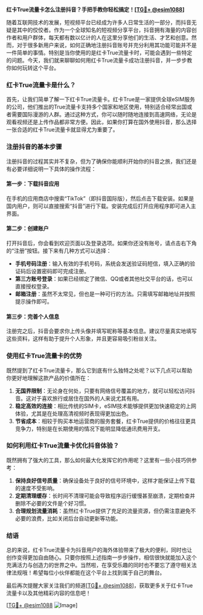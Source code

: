 **红卡True流量卡怎么注册抖音？手把手教你轻松搞定！[[TG💪+ @esim1088](https://t.me/s/esim1088)]**

随着互联网技术的发展，短视频平台已经成为许多人日常生活的一部分，而抖音无疑是其中的佼佼者。作为一个全球知名的短视频分享平台，抖音拥有海量的内容创作者和用户群体，每天都有数以亿计的人在这里分享他们的生活、才艺和创意。然而，对于很多新用户来说，如何正确地注册抖音账号并充分利用其功能可能并不是一件简单的事情。特别是当你使用的是红卡True流量卡时，可能会遇到一些特定的问题。今天，我们就来聊聊如何用红卡True流量卡成功注册抖音，并一步步教你如何玩转这个平台。

### 红卡True流量卡是什么？

首先，让我们简单了解一下红卡True流量卡。红卡True是一家提供全球eSIM服务的公司，他们推出的True流量卡支持多个国家和地区使用，特别适合经常出国或者需要国际漫游的人群。通过这种方式，你可以随时随地连接到高速网络，无论是观看视频还是上传作品都非常方便。因此，如果你打算在国外使用抖音，那么选择一张合适的红卡True流量卡就显得尤为重要了。

### 注册抖音的基本步骤

注册抖音的过程其实并不复杂，但为了确保你能顺利开始你的抖音之旅，我们还是有必要详细说明一下具体的操作流程：

#### 第一步：下载抖音应用
在手机的应用商店中搜索“TikTok”（即抖音国际版），然后点击下载安装。如果是国内用户，则可以直接搜索“抖音”进行下载。安装完成后打开应用程序即可进入主界面。

#### 第二步：创建账户
打开抖音后，你会看到欢迎页面以及登录选项。如果你还没有账号，请点击右下角的“注册”按钮。接下来有几种方式可以选择：
- **手机号码注册**：输入有效的手机号码，系统会发送验证码短信，填入正确的验证码后设置密码即可完成注册。
- **第三方账号登录**：如果已经绑定了微信、QQ或者其他社交平台的话，也可以直接授权登录。
- **邮箱注册**：虽然不太常见，但也是一种可行的方法。只需填写邮箱地址并按照提示操作即可。

#### 第三步：完善个人信息
注册完之后，抖音会要求你上传头像并填写昵称等基本信息。建议尽量真实地填写这些资料，这样有助于提升个人形象，并且更容易吸引粉丝关注。

### 使用红卡True流量卡的优势

既然提到了红卡True流量卡，那么它到底有什么独特之处呢？以下几点可以帮助你更好地理解这款产品的价值所在：

1. **无国界限制**：无论身在何处，只要有网络信号覆盖的地方，就可以轻松访问抖音。这对于喜欢旅行或居住在国外的人来说尤其有用。
2. **稳定高效的连接**：相比传统的SIM卡，eSIM技术能够提供更加快速稳定的上网体验，尤其是在处理高清视频时表现得更加出色。
3. **节省成本**：相较于购买本地运营商的服务套餐，红卡True提供的价格往往更具竞争力，特别是在长期使用的情况下能明显降低通讯费用开支。

### 如何利用红卡True流量卡优化抖音体验？

既然拥有了强大的工具，那么如何最大化发挥它的作用呢？这里有一些小技巧供参考：

1. **保持良好信号质量**：确保设备处于良好的信号环境中，这样才能保证上传下载的速度不受影响。
2. **定期清理缓存**：长时间不清理可能会导致程序运行缓慢甚至崩溃，定期检查并删除不必要的文件是个好习惯。
3. **合理规划流量消耗**：虽然红卡True提供了充足的流量资源，但仍需注意避免不必要的浪费，比如关闭后台自动更新等功能。

### 结语

总的来说，红卡True流量卡为抖音用户的海外体验带来了极大的便利，同时也让创作变得更加自由随心。只要你按照上述指南一步步操作，相信很快就能加入这个充满活力与创造力的世界之中。当然啦，在享受乐趣的同时也不要忘了遵守相关法律法规哦！希望每位小伙伴都能在这个平台上找到属于自己的舞台。

最后再次提醒大家关注我们的频道[[TG💪+ @esim1088](https://t.me/s/esim1088)]，获取更多关于红卡True流量卡以及其他精彩内容的信息吧！

[[TG💪+ @esim1088](https://t.me/s/esim1088) ![Image](https://i.postimg.cc/4NQfJmqS/Snipaste-2025-05-13-00-14-12.png)]